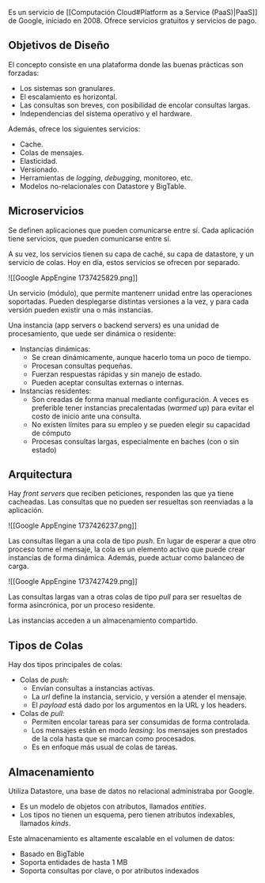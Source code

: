 Es un servicio de [[Computación Cloud#Platform as a Service (PaaS)|PaaS]] de Google, iniciado en 2008. Ofrece servicios gratuitos y servicios de pago.

## Objetivos de Diseño

El concepto consiste en una plataforma donde las buenas prácticas son forzadas:

- Los sistemas son granulares.
- El escalamiento es horizontal.
- Las consultas son breves, con posibilidad de encolar consultas largas.
- Independencias del sistema operativo y el hardware.

Además, ofrece los siguientes servicios:

- Cache.
- Colas de mensajes.
- Elasticidad.
- Versionado.
- Herramientas de *logging*, *debugging*, monitoreo, etc.
- Modelos no-relacionales con Datastore y BigTable.

## Microservicios

Se definen aplicaciones que pueden comunicarse entre sí. Cada aplicación tiene servicios, que pueden comunicarse entre sí.

A su vez, los servicios tienen su capa de caché, su capa de datastore, y un servicio de colas. Hoy en día, estos servicios se ofrecen por separado.

![[Google AppEngine 1737425829.png]]

Un servicio (módulo), que permite mantenerr unidad entre las operaciones soportadas. Pueden desplegarse distintas versiones a la vez, y para cada versión pueden existir una o más instancias.

Una instancia (app servers o backend servers) es una unidad de procesamiento, que uede ser dinámica o residente:

- Instancias dinámicas:
	- Se crean dinámicamente, aunque hacerlo toma un poco de tiempo.
	- Procesan consultas pequeñas.
	- Fuerzan respuestas rápidas y sin manejo de estado.
	- Pueden aceptar consultas externas o internas.
- Instancias residentes:
	- Son creadas de forma manual mediante configuración. A veces es preferible tener instancias precalentadas (*warmed up*) para evitar el costo de inicio ante una consulta.
	- No existen límites para su empleo y se pueden elegir su capacidad de cómputo
	- Procesas consultas largas, especialmente en baches (con o sin estado)

## Arquitectura

Hay *front servers* que reciben peticiones, responden las que ya tiene cacheadas. Las consultas que no pueden ser resueltas son reenviadas a la aplicación.

![[Google AppEngine 1737426237.png]]

Las consultas llegan a una cola de tipo *push*. En lugar de esperar a que otro proceso tome el mensaje, la cola es un elemento activo que puede crear instancias de forma dinámica. Además, puede actuar como balanceo de carga.

![[Google AppEngine 1737427429.png]]

Las consultas largas van a otras colas de tipo *pull* para ser resueltas de forma asincrónica, por un proceso residente.

Las instancias acceden a un almacenamiento compartido.

## Tipos de Colas

Hay dos tipos principales de colas:

- Colas de *push*:
	- Envían consultas a instancias activas.
	- La *url* define la instancia, servicio, y versión a atender el mensaje.
	- El *payload* está dado por los argumentos en la URL y los headers.
- Colas de *pull*:
	- Permiten encolar tareas para ser consumidas de forma controlada.
	- Los mensajes están en modo *leasing*: los mensajes son prestados de la cola hasta que se marcan como procesados.
	- Es en enfoque más usual de colas de tareas.

## Almacenamiento

Utiliza Datastore, una base de datos no relacional administraba por Google.

- Es un modelo de objetos con atributos, llamados *entities*.
- Los tipos no tienen un esquema, pero tienen atributos indexables, llamados *kinds*.

Este almacenamiento es altamente escalable en el volumen de datos:

- Basado en BigTable
- Soporta entidades de hasta 1 MB
- Soporta consultas por clave, o por atributos indexados

